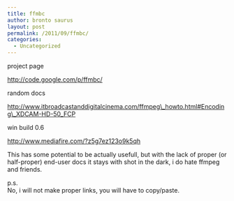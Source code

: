 ```yaml
---
title: ffmbc
author: bronto saurus
layout: post
permalink: /2011/09/ffmbc/
categories:
  - Uncategorized
---
```

project page

http://code.google.com/p/ffmbc/

random docs

http://www.itbroadcastanddigitalcinema.com/ffmpeg\_howto.html#Encoding\_XDCAM-HD-50_FCP

win build 0.6

http://www.mediafire.com/?z5g7ez123o9k5qh

This has some potential to be actually usefull, but with the lack of proper (or half-proper) end-user docs it stays with shot in the dark, i do hate ffmpeg and friends. 

p.s.  
No, i will not make proper links, you will have to copy/paste.
